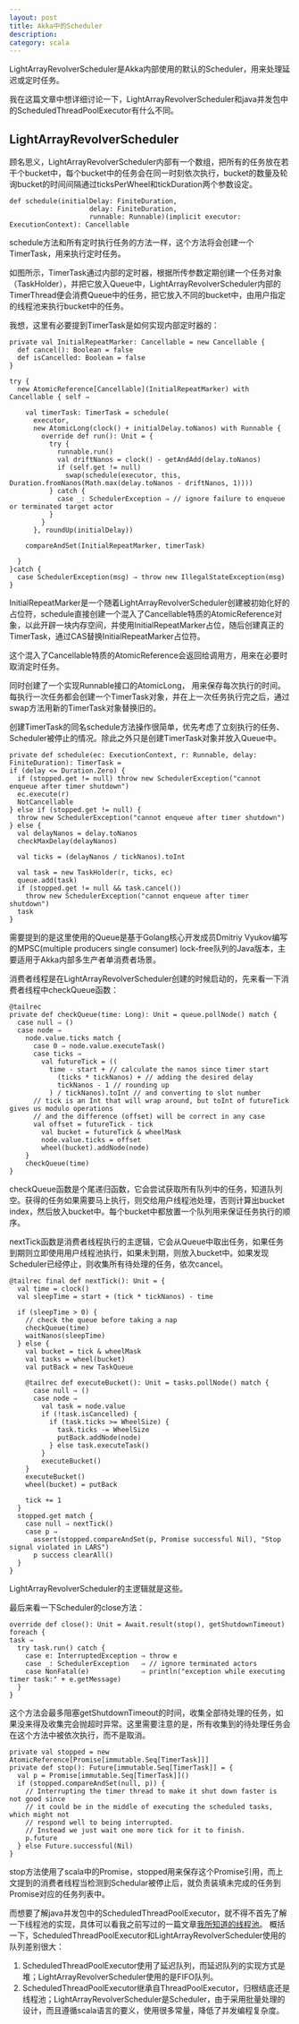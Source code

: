 ```yaml
---
layout: post
title: Akka中的Scheduler
description: 
category: scala
---
```


LightArrayRevolverScheduler是Akka内部使用的默认的Scheduler，用来处理延迟或定时任务。

我在这篇文章中想详细讨论一下，LightArrayRevolverScheduler和java并发包中的ScheduledThreadPoolExecutor有什么不同。

LightArrayRevolverScheduler
---------------------------

顾名思义，LightArrayRevolverScheduler内部有一个数组，把所有的任务放在若干个bucket中，每个bucket中的任务会在同一时刻依次执行，bucket的数量及轮询bucket的时间间隔通过ticksPerWheel和tickDuration两个参数设定。

	def schedule(initialDelay: FiniteDuration,
                        delay: FiniteDuration,
                        runnable: Runnable)(implicit executor: ExecutionContext): Cancellable

schedule方法和所有定时执行任务的方法一样，这个方法将会创建一个TimerTask，用来执行定时任务。

如图所示，TimerTask通过内部的定时器，根据所传参数定期创建一个任务对象（TaskHolder），并把它放入Queue中，LightArrayRevolverScheduler内部的TimerThread便会消费Queue中的任务，把它放入不同的bucket中，由用户指定的线程池来执行bucket中的任务。

我想，这里有必要提到TimerTask是如何实现内部定时器的：

	private val InitialRepeatMarker: Cancellable = new Cancellable {
	  def cancel(): Boolean = false
	  def isCancelled: Boolean = false
	}

	try {
      new AtomicReference[Cancellable](InitialRepeatMarker) with Cancellable { self ⇒

        val timerTask: TimerTask = schedule(
          executor,
          new AtomicLong(clock() + initialDelay.toNanos) with Runnable {
            override def run(): Unit = {
              try {
                runnable.run()
                val driftNanos = clock() - getAndAdd(delay.toNanos)
                if (self.get != null)
                  swap(schedule(executor, this, Duration.fromNanos(Math.max(delay.toNanos - driftNanos, 1))))
              } catch {
                case _: SchedulerException ⇒ // ignore failure to enqueue or terminated target actor
              }
            }
          }, roundUp(initialDelay))
          
        compareAndSet(InitialRepeatMarker, timerTask)

      }
    }catch {
      case SchedulerException(msg) ⇒ throw new IllegalStateException(msg)
    }

InitialRepeatMarker是一个随着LightArrayRevolverScheduler创建被初始化好的占位符，schedule直接创建一个混入了Cancellable特质的AtomicReference对象，以此开辟一块内存空间，并使用InitialRepeatMarker占位，随后创建真正的TimerTask，通过CAS替换InitialRepeatMarker占位符。

这个混入了Cancellable特质的AtomicReference会返回给调用方，用来在必要时取消定时任务。

同时创建了一个实现Runnable接口的AtomicLong，	用来保存每次执行的时间。每执行一次任务都会创建一个TimerTask对象，并在上一次任务执行完之后，通过swap方法用新的TimerTask对象替换旧的。

创建TimerTask的同名schedule方法操作很简单，优先考虑了立刻执行的任务、Scheduler被停止的情况。除此之外只是创建TimerTask对象并放入Queue中。

	private def schedule(ec: ExecutionContext, r: Runnable, delay: FiniteDuration): TimerTask =
    if (delay <= Duration.Zero) {
      if (stopped.get != null) throw new SchedulerException("cannot enqueue after timer shutdown")
      ec.execute(r)
      NotCancellable
    } else if (stopped.get != null) {
      throw new SchedulerException("cannot enqueue after timer shutdown")
    } else {
      val delayNanos = delay.toNanos
      checkMaxDelay(delayNanos)

      val ticks = (delayNanos / tickNanos).toInt

      val task = new TaskHolder(r, ticks, ec)
      queue.add(task)
      if (stopped.get != null && task.cancel())
        throw new SchedulerException("cannot enqueue after timer shutdown")
      task
    }
需要提到的是这里使用的Queue是基于Golang核心开发成员Dmitriy Vyukov编写的MPSC(multiple producers single consumer) lock-free队列的Java版本，主要适用于Akka内部多生产者单消费者场景。

消费者线程是在LightArrayRevolverScheduler创建的时候启动的，先来看一下消费者线程中checkQueue函数：

	@tailrec
    private def checkQueue(time: Long): Unit = queue.pollNode() match {
      case null ⇒ ()
      case node ⇒
        node.value.ticks match {
          case 0 ⇒ node.value.executeTask()
          case ticks ⇒
            val futureTick = ((
              time - start + // calculate the nanos since timer start
                (ticks * tickNanos) + // adding the desired delay
                tickNanos - 1 // rounding up
              ) / tickNanos).toInt // and converting to slot number
          // tick is an Int that will wrap around, but toInt of futureTick gives us modulo operations
          // and the difference (offset) will be correct in any case
          val offset = futureTick - tick
            val bucket = futureTick & wheelMask
            node.value.ticks = offset
            wheel(bucket).addNode(node)
        }
        checkQueue(time)
    }

checkQueue函数是个尾递归函数，它会尝试获取所有队列中的任务，知道队列空。获得的任务如果需要马上执行，则交给用户线程池处理，否则计算出bucket index，然后放入bucket中。每个bucket中都放置一个队列用来保证任务执行的顺序。

nextTick函数是消费者线程执行的主逻辑，它会从Queue中取出任务，如果任务到期则立即使用用户线程池执行，如果未到期，则放入bucket中。如果发现Scheduler已经停止，则收集所有待处理的任务，依次cancel。

	@tailrec final def nextTick(): Unit = {
      val time = clock()
      val sleepTime = start + (tick * tickNanos) - time

      if (sleepTime > 0) {
        // check the queue before taking a nap
        checkQueue(time)
        waitNanos(sleepTime)
      } else {
        val bucket = tick & wheelMask
        val tasks = wheel(bucket)
        val putBack = new TaskQueue

        @tailrec def executeBucket(): Unit = tasks.pollNode() match {
          case null ⇒ ()
          case node ⇒
            val task = node.value
            if (!task.isCancelled) {
              if (task.ticks >= WheelSize) {
                task.ticks -= WheelSize
                putBack.addNode(node)
              } else task.executeTask()
            }
            executeBucket()
        }
        executeBucket()
        wheel(bucket) = putBack

        tick += 1
      }
      stopped.get match {
        case null ⇒ nextTick()
        case p ⇒
          assert(stopped.compareAndSet(p, Promise successful Nil), "Stop signal violated in LARS")
          p success clearAll()
      }
    }

LightArrayRevolverScheduler的主逻辑就是这些。

最后来看一下Scheduler的close方法：

	override def close(): Unit = Await.result(stop(), getShutdownTimeout) foreach {
    task ⇒
      try task.run() catch {
        case e: InterruptedException ⇒ throw e
        case _: SchedulerException   ⇒ // ignore terminated actors
        case NonFatal(e)             ⇒ println("exception while executing timer task:" + e.getMessage)
      }
	}

这个方法会最多阻塞getShutdownTimeout的时间，收集全部待处理的任务，如果没来得及收集完会抛超时异常。这里需要注意的是，所有收集到的待处理任务会在这个方法中被依次执行，而不是取消。

	private val stopped = new AtomicReference[Promise[immutable.Seq[TimerTask]]]
    private def stop(): Future[immutable.Seq[TimerTask]] = {
      val p = Promise[immutable.Seq[TimerTask]]()
      if (stopped.compareAndSet(null, p)) {
        // Interrupting the timer thread to make it shut down faster is not good since
        // it could be in the middle of executing the scheduled tasks, which might not
        // respond well to being interrupted.
        // Instead we just wait one more tick for it to finish.
        p.future
      } else Future.successful(Nil)
    }

stop方法使用了scala中的Promise，stopped用来保存这个Promise引用，而上文提到的消费者线程当检测到Schedular被停止后，就负责装填未完成的任务到Promise对应的任务列表中。

而想要了解java并发包中的ScheduledThreadPoolExecutor，就不得不首先了解一下线程池的实现，具体可以看我之前写过的一篇文章[我所知道的线程池](http://bigbully.github.io/%E7%BA%BF%E7%A8%8B%E6%B1%A0)。
概括一下，ScheduledThreadPoolExecutor和LightArrayRevolverScheduler使用的队列差别很大：

 1. ScheduledThreadPoolExecutor使用了延迟队列，而延迟队列的实现方式是堆；LightArrayRevolverScheduler使用的是FIFO队列。
 2. ScheduledThreadPoolExecutor继承自ThreadPoolExecutor，归根结底还是线程池；LightArrayRevolverScheduler是Scheduler，由于采用批量处理的设计，而且遵循scala语言的要义，使用很多常量，降低了并发编程复杂度。


